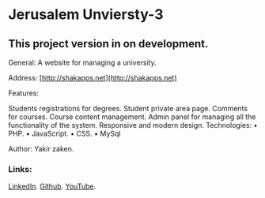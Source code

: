 # Jerusalem Unviersty-3



## This project version in on development.


General: A website for managing a university.

Address: [http://shakapps.net](http://shakapps.net)

Features:

Students registrations for degrees.
Student private area page.
Comments for courses.
Course content management.
Admin panel for managing all the functionality of the system.
Responsive and modern design.
Technologies: •	PHP. •	JavaScript. •	CSS. •	MySql

Author: Yakir zaken.


### Links:

[LinkedIn](https://www.linkedin.com/in/shakzaken/).
[Github](https://github.com/shakzaken).
[YouTube](https://www.youtube.com/channel/UCOw5Ax2fJm_e5feGKuw2N4A/featured?view_as=subscriber).